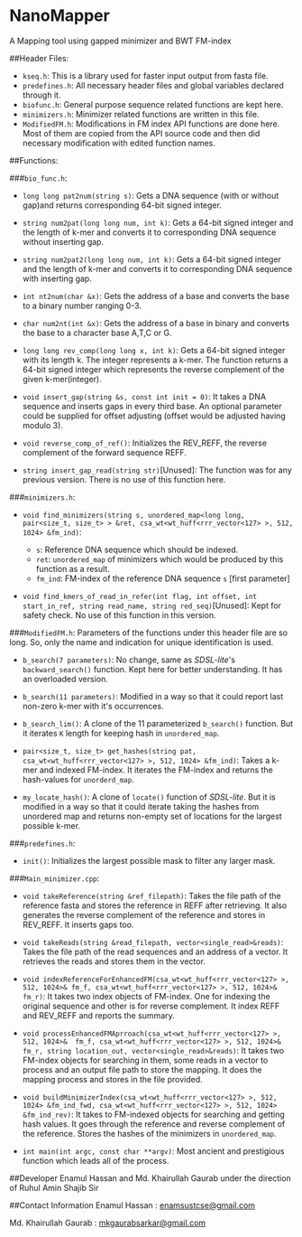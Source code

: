 # NanoMapper
A Mapping tool using gapped minimizer and BWT FM-index

##Header Files:

 - `kseq.h`: This is a library used for faster input output from fasta file.
 - `predefines.h`: All necessary header files and global variables declared through it.
 - `biofunc.h`: General purpose sequence related functions are kept here.
 - `minimizers.h`: Minimizer related functions are written in this file.
 - `ModifiedFM.h`: Modifications in FM index API functions are done here. Most of them are copied from the API source code and then did necessary modification with edited function names.

##Functions:

###`bio_func.h`:

 - `long long pat2num(string s)`: Gets a DNA sequence (with or without gap)and returns corresponding 64-bit signed integer.

 - `string num2pat(long long num, int k)`: Gets a 64-bit signed integer and the length of k-mer and converts it to corresponding DNA sequence without inserting gap.

 - `string num2pat2(long long num, int k)`: Gets a 64-bit signed integer and the length of k-mer and converts it to corresponding DNA sequence with inserting gap.

 - `int nt2num(char &x)`: Gets the address of a base and converts the base to a binary number ranging 0-3.

 - `char num2nt(int &x)`: Gets the address of a base in binary and converts the base to a character base A,T,C or G.

 - `long long rev_comp(long long x, int k)`: Gets a 64-bit signed integer with its length k. The integer represents a k-mer. The function returns a 64-bit signed integer which represents the reverse complement of the given k-mer(integer).

 - `void insert_gap(string &s, const int init = 0)`: It takes a DNA sequence and inserts gaps in every third base. An optional parameter could be supplied for offset adjusting (offset would be adjusted having modulo 3).

 - `void reverse_comp_of_ref()`: Initializes the REV_REFF, the reverse complement of the forward sequence REFF.

 - `string insert_gap_read(string str)`[Unused]: The function was for any previous version. There is no use of this function here.

###`minimizers.h`:

 - `void find_minimizers(string s, unordered_map<long long, pair<size_t, size_t> > &ret, csa_wt<wt_huff<rrr_vector<127> >, 512, 1024> &fm_ind)`:

 	- `s`: Reference DNA sequence which should be indexed.
 	- `ret`: `unordered_map` of minimizers which would be produced by this function as a result.
 	- `fm_ind`: FM-index of the reference DNA sequence `s` [first parameter]

 - `void find_kmers_of_read_in_refer(int flag, int offset, int start_in_ref, string read_name, string red_seq)`[Unused]: Kept for safety check. No use of this function in this version.

 ###`ModifiedFM.h`:
 Parameters of the functions under this header file are so long. So, only the name and indication for unique identification is used.

 - `b_search(7 parameters)`: No change, same as *SDSL-lite*'s `backward_search()` function. Kept here for better understanding. It has an overloaded version.
 
 - `b_search(11 parameters)`: Modified in a way so that it could report last non-zero k-mer with it's occurrences.

 - `b_search_lim()`: A clone of the 11 parameterized `b_search()` function. But it iterates `K` length for keeping hash in `unordered_map`.

 - `pair<size_t, size_t> get_hashes(string pat, csa_wt<wt_huff<rrr_vector<127> >, 512, 1024> &fm_ind)`: Takes a k-mer and indexed FM-index. It iterates the FM-index and returns the hash-values for `unorderd_map`.

 - `my_locate_hash()`: A clone of `locate()` function of *SDSL-lite*. But it is modified in a way so that it could iterate taking the hashes from unordered map and returns non-empty set of locations for the largest possible k-mer.

###`predefines.h`:

 - `init()`: Initializes the largest possible mask to filter any larger mask.

###`Main_minimizer.cpp`:

 - `void takeReference(string &ref_filepath)`: Takes the file path of the reference fasta and stores the reference in REFF after retrieving. It also generates the reverse complement of the reference and stores in REV_REFF. It inserts gaps too.

 - `void takeReads(string &read_filepath, vector<single_read>&reads)`: Takes the file path of the read sequences and an address of a vector. It retrieves the reads and stores them in the vector.

 - `void indexReferenceForEnhancedFM(csa_wt<wt_huff<rrr_vector<127> >, 512, 1024>& fm_f, csa_wt<wt_huff<rrr_vector<127> >, 512, 1024>& fm_r)`: It takes two index objects of FM-index. One for indexing the original sequence and other is for reverse complement. It index REFF and REV_REFF and reports the summary.

 - `void processEnhancedFMAprroach(csa_wt<wt_huff<rrr_vector<127> >, 512, 1024>&  fm_f, csa_wt<wt_huff<rrr_vector<127> >, 512, 1024>& fm_r, string location_out, vector<single_read>&reads)`: It takes two FM-index objects for searching in them, some reads in a vector to process and an output file path to store the mapping. It does the mapping process and stores in the file provided.

 - `void buildMinimizerIndex(csa_wt<wt_huff<rrr_vector<127> >, 512, 1024> &fm_ind_fwd, csa_wt<wt_huff<rrr_vector<127> >, 512, 1024> &fm_ind_rev)`: It takes to FM-indexed objects for searching and getting hash values. It goes through the reference and reverse complement of the reference. Stores the hashes of the minimizers in `unordered_map`.

 - `int main(int argc, const char **argv)`: Most ancient and prestigious function which leads all of the process.

##Developer
Enamul Hassan and Md. Khairullah Gaurab under the direction of Ruhul Amin Shajib Sir

##Contact Information
Enamul Hassan : enamsustcse@gmail.com

Md. Khairullah Gaurab : mkgaurabsarkar@gmail.com
